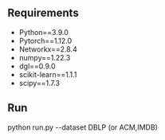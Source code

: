 ## Requirements

- Python==3.9.0
- Pytorch==1.12.0
- Networkx==2.8.4
- numpy==1.22.3
- dgl==0.9.0
- scikit-learn==1.1.1
- scipy==1.7.3

## Run

python run.py --dataset DBLP (or ACM,IMDB)